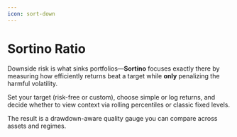 ```yaml
---
icon: sort-down
---
```


# Sortino Ratio

Downside risk is what sinks portfolios—**Sortino** focuses exactly there by measuring how efficiently returns beat a target while **only** penalizing the harmful volatility.&#x20;

Set your target (risk-free or custom), choose simple or log returns, and decide whether to view context via rolling percentiles or classic fixed levels.&#x20;

The result is a drawdown-aware quality gauge you can compare across assets and regimes.
